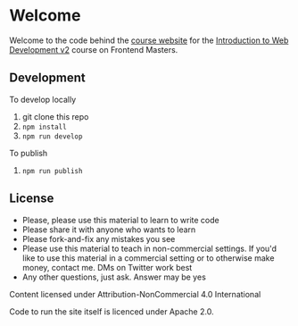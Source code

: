 # Welcome

Welcome to the code behind the [course website][course] for the [Introduction to Web Development v2](https://frontendmasters.com/courses/web-development-v2/) course on Frontend Masters.

## Development

To develop locally

1. git clone this repo
1. `npm install`
1. `npm run develop`

To publish

1. `npm run publish`

## License

* Please, please use this material to learn to write code
* Please share it with anyone who wants to learn
* Please fork-and-fix any mistakes you see
* Please use this material to teach in non-commercial settings. If you'd like to use this material in a commercial setting or to otherwise make money, contact me. DMs on Twitter work best
* Any other questions, just ask. Answer may be yes

Content licensed under Attribution-NonCommercial 4.0 International

Code to run the site itself is licenced under Apache 2.0.

[course]: https://btholt.github.io/intro-to-web-dev-v2/
